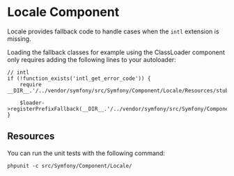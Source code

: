 Locale Component
================

Locale provides fallback code to handle cases when the ``intl`` extension is
missing.

Loading the fallback classes for example using the ClassLoader component only
requires adding the following lines to your autoloader:

    // intl
    if (!function_exists('intl_get_error_code')) {
        require __DIR__.'/../vendor/symfony/src/Symfony/Component/Locale/Resources/stubs/functions.php';

        $loader->registerPrefixFallback(__DIR__.'/../vendor/symfony/src/Symfony/Component/Locale/Resources/stubs');
    }

Resources
---------

You can run the unit tests with the following command:

    phpunit -c src/Symfony/Component/Locale/
